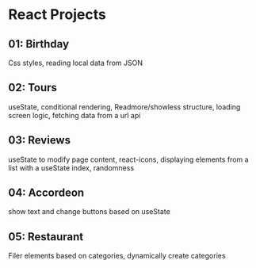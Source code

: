 # React Projects

## 01: Birthday
Css styles, reading local data from JSON

## 02: Tours
useState, conditional rendering, Readmore/showless structure, loading screen logic, fetching data from a url api

## 03: Reviews
useState to modify page content, react-icons, displaying elements from a list with a useState index, randomness

## 04: Accordeon
show text and change buttons based on useState

## 05: Restaurant
Filer elements based on categories, dynamically create categories
